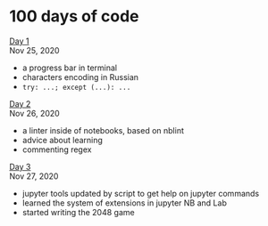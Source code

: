 # 100 days of code
[Day 1](days/day_01.md)  
Nov 25, 2020
- a progress bar in terminal
- characters encoding in Russian
- `try: ...; except (...): ...`

[Day 2](days/day_02.md)  
Nov 26, 2020
- a linter inside of notebooks, based on nblint
- advice about learning
- commenting regex

[Day 3](days/day_03.md)  
Nov 27, 2020
- jupyter tools updated by script to get help on jupyter commands
- learned the system of extensions in jupyter NB and Lab
- started writing the 2048 game
